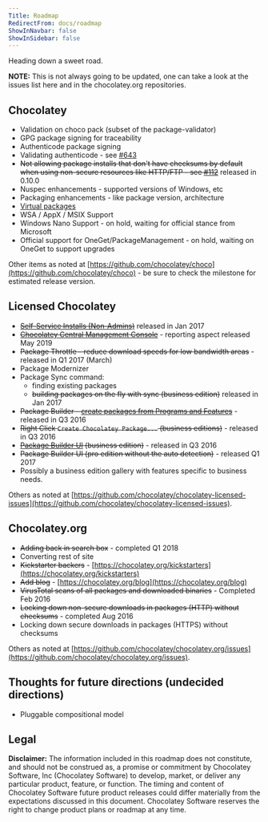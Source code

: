 ```yaml
---
Title: Roadmap
RedirectFrom: docs/roadmap
ShowInNavbar: false
ShowInSidebar: false
---
```


Heading down a sweet road.

**NOTE:** This is not always going to be updated, one can take a look at the issues list here and in the chocolatey.org repositories.

## Chocolatey

- Validation on choco pack (subset of the package-validator)
- GPG package signing for traceability
- Authenticode package signing
- Validating authenticode - see [#643](https://github.com/chocolatey/choco/issues/643)
- ~~Not allowing package installs that don't have checksums by default when using non-secure resources like HTTP/FTP - see [#112](https://github.com/chocolatey/choco/issues/112)~~ released in 0.10.0
- Nuspec enhancements - supported versions of Windows, etc
- Packaging enhancements - like package version, architecture
- [Virtual packages](https://github.com/chocolatey/chocolatey/issues/7)
- WSA / AppX / MSIX Support
- Windows Nano Support - on hold, waiting for official stance from Microsoft
- Official support for OneGet/PackageManagement - on hold, waiting on OneGet to support upgrades

Other items as noted at [https://github.com/chocolatey/choco](https://github.com/chocolatey/choco) - be sure to check the milestone for estimated release version.

## Licensed Chocolatey

- ~~[Self-Service Installs (Non-Admins)](./features/paid/agent-service)~~ released in Jan 2017
- ~~[Chocolatey Central Management Console](./features/paid/chocolatey-central-management)~~ - reporting aspect released May 2019
- ~~Package Throttle - reduce download speeds for low bandwidth areas~~ - released in Q1 2017 (March)
- Package Modernizer
- Package Sync command:
  - finding existing packages
  - ~~building packages on the fly with sync (business edition)~~ released in Jan 2017
- ~~Package Builder - [create packages from Programs and Features](./features/paid/create-packages-from-installers#generate-packages-from-programs-and-features)~~ - released in Q3 2016
- ~~Right Click `Create Chocolatey Package...` (business editions)~~ - released in Q3 2016
- ~~[Package Builder UI](./features/paid/create-packages-from-installers#package-builder-ui) (business edition)~~ - released in Q3 2016
- ~~Package Builder UI (pro edition without the auto detection)~~ - released Q1 2017
- Possibly a business edition gallery with features specific to business needs.

Others as noted at [https://github.com/chocolatey/chocolatey-licensed-issues](https://github.com/chocolatey/chocolatey-licensed-issues).

## Chocolatey.org

- ~~Adding back in search box~~ - completed Q1 2018
- Converting rest of site
- ~~Kickstarter backers~~ - [https://chocolatey.org/kickstarters](https://chocolatey.org/kickstarters)
- ~~Add blog~~ - [https://chocolatey.org/blog](https://chocolatey.org/blog)
- ~~VirusTotal scans of all packages and downloaded binaries~~ - Completed Feb 2016
- ~~Locking down non-secure downloads in packages (HTTP) without checksums~~ - completed Aug 2016
- Locking down secure downloads in packages (HTTPS) without checksums

Others as noted at [https://github.com/chocolatey/chocolatey.org/issues](https://github.com/chocolatey/chocolatey.org/issues).

## Thoughts for future directions (undecided directions)

- Pluggable compositional model

## Legal

**Disclaimer:** The information included in this roadmap does not constitute, and should not be construed as, a promise or commitment by Chocolatey Software, Inc (Chocolatey Software) to develop, market, or deliver any particular product, feature, or function. The timing and content of Chocolatey Software future product releases could differ materially from the expectations discussed in this document. Chocolatey Software reserves the right to change product plans or roadmap at any time.
